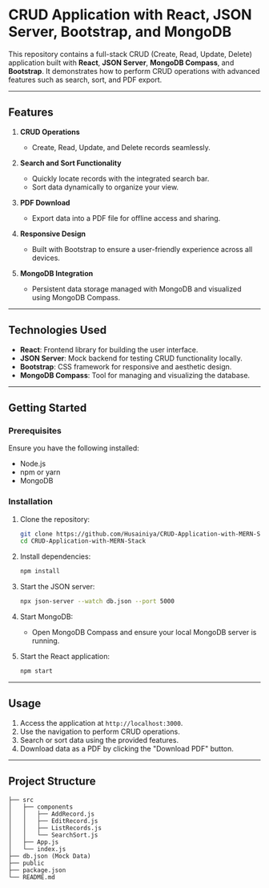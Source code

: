 # CRUD Application with React, JSON Server, Bootstrap, and MongoDB

This repository contains a full-stack CRUD (Create, Read, Update, Delete) application built with **React**, **JSON Server**, **MongoDB Compass**, and **Bootstrap**. It demonstrates how to perform CRUD operations with advanced features such as search, sort, and PDF export.

---

## **Features**

1. **CRUD Operations**
   - Create, Read, Update, and Delete records seamlessly.

2. **Search and Sort Functionality**
   - Quickly locate records with the integrated search bar.
   - Sort data dynamically to organize your view.

3. **PDF Download**
   - Export data into a PDF file for offline access and sharing.

4. **Responsive Design**
   - Built with Bootstrap to ensure a user-friendly experience across all devices.

5. **MongoDB Integration**
   - Persistent data storage managed with MongoDB and visualized using MongoDB Compass.

---

## **Technologies Used**

- **React**: Frontend library for building the user interface.
- **JSON Server**: Mock backend for testing CRUD functionality locally.
- **Bootstrap**: CSS framework for responsive and aesthetic design.
- **MongoDB Compass**: Tool for managing and visualizing the database.

---

## **Getting Started**

### **Prerequisites**

Ensure you have the following installed:

- Node.js
- npm or yarn
- MongoDB

### **Installation**

1. Clone the repository:
   ```bash
   git clone https://github.com/Husainiya/CRUD-Application-with-MERN-Stack
   cd CRUD-Application-with-MERN-Stack


2. Install dependencies:
   ```bash
   npm install
   ```

3. Start the JSON server:
   ```bash
   npx json-server --watch db.json --port 5000
   ```

4. Start MongoDB:
   - Open MongoDB Compass and ensure your local MongoDB server is running.

5. Start the React application:
   ```bash
   npm start
   ```

---

## **Usage**

1. Access the application at `http://localhost:3000`.
2. Use the navigation to perform CRUD operations.
3. Search or sort data using the provided features.
4. Download data as a PDF by clicking the "Download PDF" button.

---

## **Project Structure**

```
├── src
│   ├── components
│   │   ├── AddRecord.js
│   │   ├── EditRecord.js
│   │   ├── ListRecords.js
│   │   └── SearchSort.js
│   ├── App.js
│   └── index.js
├── db.json (Mock Data)
├── public
├── package.json
└── README.md
```
